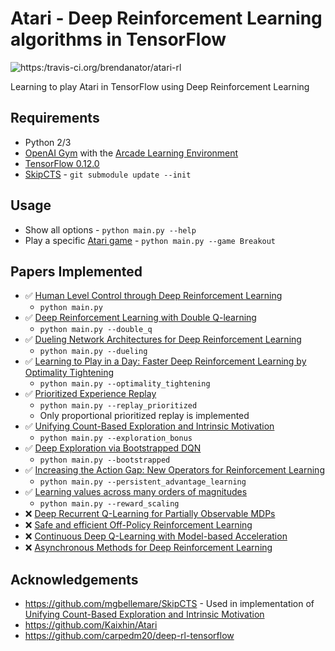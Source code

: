 # Atari - Deep Reinforcement Learning algorithms in TensorFlow

![https:/travis-ci.org/brendanator/atari-rl](https://travis-ci.org/brendanator/atari-rl.svg?branch=master)

Learning to play Atari in TensorFlow using Deep Reinforcement Learning

## Requirements

- Python 2/3
- [OpenAI Gym](https://gym.openai.com) with the [Arcade Learning Environment](https://github.com/mgbellemare/Arcade-Learning-Environment)
- [TensorFlow 0.12.0](https://www.tensorflow.org)
- [SkipCTS](https:/github.com/mgbellemare/SkipCTS) - `git submodule update --init`

## Usage

- Show all options - `python main.py --help`
- Play a specific [Atari game](https://github.com/mgbellemare/Arcade-Learning-Environment/blob/master/src/games/Roms.cpp#L17) - `python main.py --game Breakout`

## Papers Implemented

- :white_check_mark: [Human Level Control through Deep Reinforcement Learning](http://www.nature.com/nature/journal/v518/n7540/pdf/nature14236.pdf)
    - `python main.py`
- :white_check_mark: [Deep Reinforcement Learning with Double Q-learning](https://arxiv.org/pdf/1509.06461.pdf)
    - `python main.py --double_q`
- :white_check_mark: [Dueling Network Architectures for Deep Reinforcement Learning](https://arxiv.org/pdf/1511.06581.pdf)
    - `python main.py --dueling`
- :white_check_mark: [Learning to Play in a Day: Faster Deep Reinforcement Learning by Optimality Tightening](https://arxiv.org/pdf/1611.01606.pdf)
    - `python main.py --optimality_tightening`
- :white_check_mark: [Prioritized Experience Replay](https://arxiv.org/pdf/1511.05952.pdf)
    - `python main.py --replay_prioritized`
    - Only proportional prioritized replay is implemented
- :white_check_mark: [Unifying Count-Based Exploration and Intrinsic Motivation](https://arxiv.org/pdf/1606.01868.pdf)
    - `python main.py --exploration_bonus`
- :white_check_mark: [Deep Exploration via Bootstrapped DQN](https://arxiv.org/pdf/1602.04621.pdf)
    - `python main.py --bootstrapped`
- :white_check_mark: [Increasing the Action Gap: New Operators for Reinforcement Learning](https://arxiv.org/pdf/1512.04860.pdf)
    - `python main.py --persistent_advantage_learning`
- :white_check_mark: [Learning values across many orders of magnitudes](https://arxiv.org/pdf/1602.07714.pdf)
    - `python main.py --reward_scaling`
- :x: [Deep Recurrent Q-Learning for Partially Observable MDPs](https://arxiv.org/pdf/1507.06527.pdf)
- :x: [Safe and efficient Off-Policy Reinforcement Learning](https://arxiv.org/pdf/1606.02647.pdf)
- :x: [Continuous Deep Q-Learning with Model-based Acceleration](https://arxiv.org/pdf/1603.00748.pdf)
- :x: [Asynchronous Methods for Deep Reinforcement Learning](https://arxiv.org/pdf/1602.01783.pdf)

## Acknowledgements

- https://github.com/mgbellemare/SkipCTS - Used in implementation of [Unifying Count-Based Exploration and Intrinsic Motivation](https://arxiv.org/pdf/1606.01868.pdf)
- https://github.com/Kaixhin/Atari
- https://github.com/carpedm20/deep-rl-tensorflow
